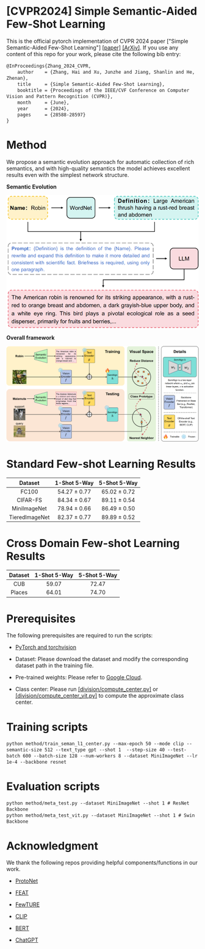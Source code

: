 # [CVPR2024] Simple Semantic-Aided Few-Shot Learning

This is the official pytorch implementation of CVPR 2024 paper ["Simple Semantic-Aided Few-Shot Learning"] [[paper]](https://openaccess.thecvf.com/content/CVPR2024/papers/Zhang_Simple_Semantic-Aided_Few-Shot_Learning_CVPR_2024_paper.pdf) [[ArXiv]](https://arxiv.org/pdf/2311.18649.pdf). If you use any content of this repo for your work, please cite the following bib entry:

    @InProceedings{Zhang_2024_CVPR,
        author    = {Zhang, Hai and Xu, Junzhe and Jiang, Shanlin and He, Zhenan},
        title     = {Simple Semantic-Aided Few-Shot Learning},
        booktitle = {Proceedings of the IEEE/CVF Conference on Computer Vision and Pattern Recognition (CVPR)},
        month     = {June},
        year      = {2024},
        pages     = {28588-28597}
    }

# Method

We propose a semantic evolution approach for automatic collection of rich semantics, and with high-quality semantics the model achieves excellent results even with the simplest network structure.

**Semantic Evolution**

<img src='imgs/fig2_00.png' width='640'>

**Overall framework**

<img src='imgs/fig3_00.png'>

# Standard Few-shot Learning Results
|  Dataset  | 1-Shot 5-Way | 5-Shot 5-Way |  
|:--------:|:------------:|:------------:|
| FC100 |    54.27 ± 0.77     |    65.02 ± 0.72    |
|  CIFAR-FS  |     84.34 ± 0.67     |     89.11 ± 0.54    |
| MiniImageNet |    78.94 ± 0.66     |     86.49 ± 0.50    |
| TieredImageNet |      82.37 ± 0.77     |     89.89 ± 0.52    |

# Cross Domain Few-shot Learning Results
|  Dataset  | 1-Shot 5-Way | 5-Shot 5-Way |  
|:--------:|:------------:|:------------:|
| CUB      |    59.07     |    72.47    |
|  Places  |    64.01     |    74.70    |

# Prerequisites

The following prerequisites are required to run the scripts:

- [PyTorch and torchvision](https://pytorch.org)

- Dataset: Please download the dataset and modify the corresponding dataset path in the training file.

- Pre-trained weights: Please refer to [Google Cloud](https://drive.google.com/drive/folders/1J419EwA7gOKsXhmImKg_I-HvscyqLpBB?usp=sharing).

- Class center: Please run [[division/compute_center.py]](https://github.com/zhangdoudou123/SemFew/blob/main/division/compute_center.py) or [[division/compute_center_vit.py]](https://github.com/zhangdoudou123/SemFew/blob/main/division/compute_center_vit.py) to compute the approximate class center. 

# Training scripts
    python method/train_seman_l1_center.py --max-epoch 50 --mode clip --semantic-size 512 --text_type gpt --shot 1  --step-size 40 --test-batch 600 --batch-size 128 --num-workers 8 --dataset MiniImageNet --lr 1e-4 --backbone resnet

# Evaluation scripts
    python method/meta_test.py --dataset MiniImageNet --shot 1 # ResNet Backbone
    python method/meta_test_vit.py --dataset MiniImageNet --shot 1 # Swin Backbone

# Acknowledgment

We thank the following repos providing helpful components/functions in our work.

- [ProtoNet](https://github.com/cyvius96/prototypical-network-pytorch)

- [FEAT](https://github.com/Sha-Lab/FEAT) 

- [FewTURE](https://github.com/mrkshllr/FewTURE)

- [CLIP](https://github.com/openai/CLIP)

- [BERT](https://github.com/google-research/bert)

- [ChatGPT](https://openai.com/chatgpt/)
















